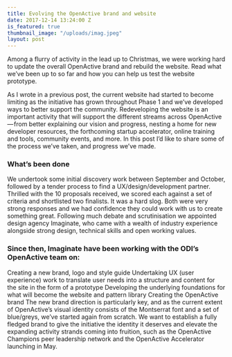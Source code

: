 ```yaml
---
title: Evolving the OpenActive brand and website
date: 2017-12-14 13:24:00 Z
is_featured: true
thumbnail_image: "/uploads/imag.jpeg"
layout: post
---
```


Among a flurry of activity in the lead up to Christmas, we were working hard to update the overall OpenActive brand and rebuild the website. Read what we’ve been up to so far and how you can help us test the website prototype.

As I wrote in a previous post, the current website had started to become limiting as the initiative has grown throughout Phase 1 and we’ve developed ways to better support the community. Redeveloping the website is an important activity that will support the different streams across OpenActive — from better explaining our vision and progress, nesting a home for new developer resources, the forthcoming startup accelerator, online training and tools, community events, and more. In this post I’d like to share some of the process we’ve taken, and progress we’ve made.

### What’s been done
We undertook some initial discovery work between September and October, followed by a tender process to find a UX/design/development partner. Thrilled with the 10 proposals received, we scored each against a set of criteria and shortlisted two finalists. It was a hard slog. Both were very strong responses and we had confidence they could work with us to create something great. Following much debate and scrutinisation we appointed design agency Imaginate, who came with a wealth of industry experience alongside strong design, technical skills and open working values.

### Since then, Imaginate have been working with the ODI’s OpenActive team on:

Creating a new brand, logo and style guide
Undertaking UX (user experience) work to translate user needs into a structure and content for the site in the form of a prototype
Developing the underlying foundations for what will become the website and pattern library
Creating the OpenActive brand
The new brand direction is particularly key, and as the current extent of OpenActive’s visual identity consists of the Montserrat font and a set of blue/greys, we’ve started again from scratch. We want to establish a fully fledged brand to give the initiative the identity it deserves and elevate the expanding activity strands coming into fruition, such as the OpenActive Champions peer leadership network and the OpenActive Accelerator launching in May.

